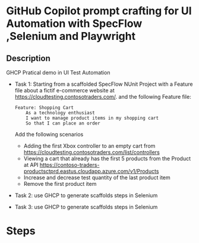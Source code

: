 # GitHub Copilot prompt crafting for UI Automation with SpecFlow ,Selenium and Playwright

## Description

GHCP Pratical demo in UI Test Automation

 - Task 1: Starting from a scaffolded SpecFlow NUnit Project with a Feature file about a fictif e-commerce website at https://cloudtesting.contosotraders.com/.
 and the following Feature file:
 
    ```gherkin
    Feature: Shopping Cart
        As a technology enthusiast
        I want to manage product items in my shopping cart
        So that I can place an order
    ```
    Add the following scenarios
    - Adding the first Xbox controller to an empty cart from https://cloudtesting.contosotraders.com/list/controllers
    - Viewing a cart that already has the first 5 products from the Product at API https://contoso-traders-productsctprd.eastus.cloudapp.azure.com/v1/Products
    - Increase and decrease test quantity of the last product item
    - Remove the first product item


- Task 2: use GHCP to generate scaffolds steps in Selenium

- Task 3: use GHCP to generate scaffolds steps in Selenium


# Steps
